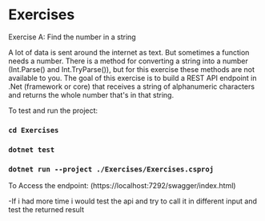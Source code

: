# Exercises

Exercise A: Find the number in a string

A lot of data is sent around the internet as text. But sometimes a function needs a number. There is a method for converting a string into a number (Int.Parse() and Int.TryParse()), but for this exercise these methods are not available to you. The goal of this exercise is to build a REST API endpoint in .Net (framework or core) that receives a string of alphanumeric characters and returns the whole number that's in that string.

To test and run the project:
### `cd Exercises`
### `dotnet test`
### `dotnet run --project ./Exercises/Exercises.csproj`

 To Access the endpoint: (https://localhost:7292/swagger/index.html)
 <br />
 
-If i had more time i would test the api and try to call it in different input and test the returned result

